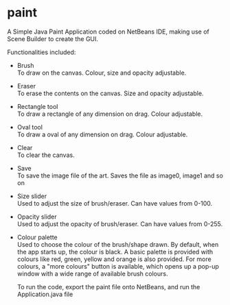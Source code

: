 # paint
A Simple Java Paint Application coded on NetBeans IDE, making use of Scene Builder to create the GUI.

Functionalities included:
- Brush <br>
  To draw on the canvas. Colour, size and opacity adjustable.
  
- Eraser <br>
  To erase the contents on the canvas. Size and opacity adjustable.
  
- Rectangle tool <br>
  To draw a rectangle of any dimension on drag. Colour adjustable.
  
- Oval tool <br>
  To draw a oval of any dimension on drag. Colour adjustable.
 
- Clear <br>
  To clear the canvas. 
 
 - Save <br>
  To save the image file of the art. Saves the file as image0, image1 and so on
 
 - Size slider <br>
   Used to adjust the size of brush/eraser. Can have values from 0-100.
   
 - Opacity slider <br>
   Used to adjust the opacity of brush/eraser. Can have values from 0-255.
   
 - Colour palette <br>
   Used to choose the colour of the brush/shape drawn. By default, when the app starts up, the colour is black.
   A basic palette is provided with colours like red, green, yellow and orange is also provided.
   For more colours, a "more colours" button is available, which opens up a pop-up window with a wide range of available brush colours. 
   
   To run the code, export the paint file onto NetBeans, and run the Application.java file

